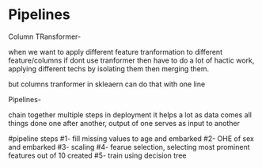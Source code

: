 # Pipelines

Column TRansformer-

when we want to apply different feature tranformation to different feature/columns
if dont use tranformer then have to do a lot of hactic work, applying different techs by
isolating them then merging them.

but columns tranformer in skleaern can do that with one line


Pipelines-

chain together multiple steps
in deployment it helps a lot as data comes all things done one after another, output
of one serves as input to another


#pipeline steps
#1- fill missing values to age and embarked
#2- OHE of sex and embarked
#3- scaling
#4- fearue selection, selecting most prominent features out of 10 created
#5- train using decision tree
